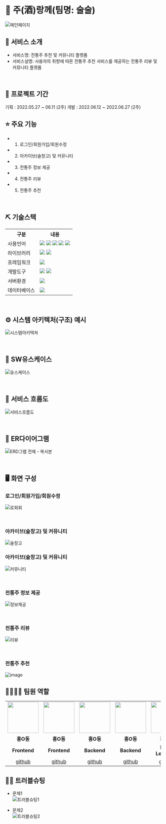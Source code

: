 # 📎 주(酒)랑께(팀명: 술술)
![메인페이지](https://github.com/2023-SMHRD-SW-Fullstack-1/SoolSool/assets/121305570/241306f6-6090-458a-94c1-825e30f9113a)


## 👀 서비스 소개
* 서비스명:  전통주 추천 및 커뮤니티 플랫폼 
* 서비스설명: 사용자의 취향에 따른 전통주 추천 서비스를 제공하는 전통주 리뷰 및 커뮤니티 플랫폼
<br>

## 📅 프로젝트 기간
기획 : 2022.05.27 ~ 06.11 (2주)
개발 : 2022.06.12 ~ 2022.06.27 (2주)
<br>

## ⭐ 주요 기능
* 1. 로그인/회원가입/회원수정
* 2. 아카이브(술창고) 및 커뮤니티
* 3. 전통주 정보 제공
* 4. 전통주 리뷰
* 5. 전통주 추천
     
<br>

## ⛏ 기술스택
<table>
    <tr>
        <th>구분</th>
        <th>내용</th>
    </tr>
    <tr>
        <td>사용언어</td>
        <td>
            <img src="https://img.shields.io/badge/Java-007396?style=for-the-badge&logo=java&logoColor=white"/>
            <img src="https://img.shields.io/badge/HTML5-E34F26?style=for-the-badge&logo=HTML5&logoColor=white"/>
            <img src="https://img.shields.io/badge/CSS3-1572B6?style=for-the-badge&logo=CSS3&logoColor=white"/>
            <img src="https://img.shields.io/badge/JavaScript-F7DF1E?style=for-the-badge&logo=JavaScript&logoColor=white"/>
            <img src="https://img.shields.io/badge/React-61DAFB?style=for-the-badge&logo=React&logoColor=black"/>
        </td>
    </tr>
    <tr>
        <td>라이브러리</td>
        <td>
            <img src="https://img.shields.io/badge/React_Router-CA4245?style=for-the-badge&logo=react-router&logoColor=white"/>
            <img src="https://img.shields.io/badge/Axios-007CE2?style=for-the-badge&logo=axios&logoColor=white" />
        </td>
    </tr>
    <tr>
        <td>프레임워크</td>
        <td>
            <img src="https://img.shields.io/badge/Spring Boot-6DB33F?style=for-the-badge&logo=Spring Boot&logoColor=white"/>
        </td>
    </tr>
    <tr>
        <td>개발도구</td>
        <td>
            <img src="https://img.shields.io/badge/Eclipse-2C2255?style=for-the-badge&logo=Eclipse&logoColor=white"/>
            <img src="https://img.shields.io/badge/VSCode-007ACC?style=for-the-badge&logo=VisualStudioCode&logoColor=white"/>
        </td>
    </tr>
    <tr>
        <td>서버환경</td>
        <td>
            <img src="https://img.shields.io/badge/Apache Tomcat-D22128?style=for-the-badge&logo=Apache Tomcat&logoColor=white"/>
        </td>
    </tr>
    <tr>
        <td>데이터베이스</td>
        <td>
            <img src="https://img.shields.io/badge/Oracle 11g-F80000?style=for-the-badge&logo=Oracle&logoColor=white"/>
        </td>
    </tr>
</table>


<br>

## ⚙ 시스템 아키텍처(구조) 예시 
![시스템아키텍쳐](https://github.com/2023-SMHRD-SW-Fullstack-1/SoolSool/assets/121305570/2e3e25e0-5fb4-48c0-925f-3d2a9b4098e6)

<br>

## 📌 SW유스케이스
![유스케이스](https://github.com/2023-SMHRD-SW-Fullstack-1/SoolSool/assets/121305570/990389c3-78e6-4bd9-a0ac-7a960c06a153)

<br>

## 📌 서비스 흐름도
![서비스흐름도](https://github.com/2023-SMHRD-SW-Fullstack-1/SoolSool/assets/121305570/35229612-18a8-4a97-97e5-73a2bd3e4b74)

<br>

## 📌 ER다이어그램
![ERD그램 전체 - 복사본](https://github.com/2023-SMHRD-SW-Fullstack-1/SoolSool/assets/121305570/b65086f2-92e3-45c8-b823-aabcea159dab)

<br>  


## 🖥 화면 구성

### 로그인/회원가입/회원수정
![로회회](https://github.com/2023-SMHRD-SW-Fullstack-1/SoolSool/assets/121305570/8db4d151-5192-4434-a038-be4303b2cf94)

<br>

### 아카이브(술창고) 및 커뮤니티
![술창고](https://github.com/2023-SMHRD-SW-Fullstack-1/SoolSool/assets/121305570/b92869fa-8cff-47de-bfa0-4c0b8a7933f7)
<br>

### 아카이브(술창고) 및 커뮤니티
![커뮤니티](https://github.com/2023-SMHRD-SW-Fullstack-1/SoolSool/assets/121305570/19278295-3905-4328-ad1f-7036c80e2db0)

<br>

### 전통주 정보 제공
![정보제공](https://github.com/2023-SMHRD-SW-Fullstack-1/SoolSool/assets/121305570/16d9a98b-a64a-4e59-8b2e-17a5415c9800)

<br>

### 전통주 리뷰
![리뷰](https://github.com/2023-SMHRD-SW-Fullstack-1/SoolSool/assets/121305570/8fbca928-832b-4c47-8984-438b6def7f8a)

<br>

### 전통주 추천
![image](https://user-images.githubusercontent.com/25995055/178401150-861f0e93-0f40-4fae-98c1-2099bf513c8d.png)
<br>

## 👨‍👩‍👦‍👦 팀원 역할
<table>
  <tr>
    <td align="center"><img src="https://item.kakaocdn.net/do/fd49574de6581aa2a91d82ff6adb6c0115b3f4e3c2033bfd702a321ec6eda72c" width="100" height="100"/></td>
    <td align="center"><img src="https://mb.ntdtv.kr/assets/uploads/2019/01/Screen-Shot-2019-01-08-at-4.31.55-PM-e1546932545978.png" width="100" height="100"/></td>
    <td align="center"><img src="https://mblogthumb-phinf.pstatic.net/20160127_177/krazymouse_1453865104404DjQIi_PNG/%C4%AB%C4%AB%BF%C0%C7%C1%B7%BB%C1%EE_%B6%F3%C0%CC%BE%F0.png?type=w2" width="100" height="100"/></td>
    <td align="center"><img src="https://i.pinimg.com/236x/ed/bb/53/edbb53d4f6dd710431c1140551404af9.jpg" width="100" height="100"/></td>
    <td align="center"><img src="https://pbs.twimg.com/media/B-n6uPYUUAAZSUx.png" width="100" height="100"/></td>
  </tr>
  <tr>
    <td align="center"><strong>홍O동</strong></td>
    <td align="center"><strong>홍O동</strong></td>
    <td align="center"><strong>홍O동</strong></td>
    <td align="center"><strong>홍O동</strong></td>
    <td align="center"><strong>홍O동</strong></td>
  </tr>
  <tr>
    <td align="center"><b>Frontend</b></td>
    <td align="center"><b>Frontend</b></td>
    <td align="center"><b>Backend</b></td>
    <td align="center"><b>Backend</b></td>
    <td align="center"><b>Deep Learning</b></td>
  </tr>
  <tr>
    <td align="center"><a href="https://github.com/자신의username작성해주세요" target='_blank'>github</a></td>
    <td align="center"><a href="https://github.com/자신의username작성해주세요" target='_blank'>github</a></td>
    <td align="center"><a href="https://github.com/자신의username작성해주세요" target='_blank'>github</a></td>
    <td align="center"><a href="https://github.com/자신의username작성해주세요" target='_blank'>github</a></td>
    <td align="center"><a href="https://github.com/자신의username작성해주세요" target='_blank'>github</a></td>
  </tr>
</table>

## 🤾‍♂️ 트러블슈팅
  
* 문제1<br>
 ![트러블슈팅1](https://github.com/2023-SMHRD-SW-Fullstack-1/SoolSool/assets/121305570/63cb5893-307b-4486-8160-d64f1f77a2b3)

 
* 문제2<br>
 ![트러블슈팅2](https://github.com/2023-SMHRD-SW-Fullstack-1/SoolSool/assets/121305570/7bf97750-77fe-46d0-a2fb-1b62b7c75ee5)

